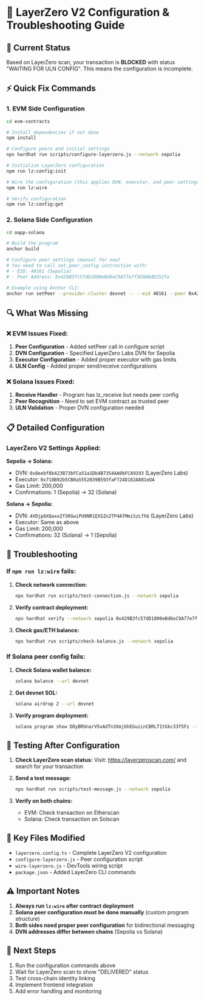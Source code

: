 # 🔧 LayerZero V2 Configuration & Troubleshooting Guide

## 📍 Current Status
Based on LayerZero scan, your transaction is **BLOCKED** with status "WAITING FOR ULN CONFIG". This means the configuration is incomplete.

## ⚡ Quick Fix Commands

### 1. EVM Side Configuration

```bash
cd evm-contracts

# Install dependencies if not done
npm install

# Configure peers and initial settings
npx hardhat run scripts/configure-layerzero.js --network sepolia

# Initialize LayerZero configuration
npm run lz:config:init

# Wire the configuration (this applies DVN, executor, and peer settings)
npm run lz:wire

# Verify configuration
npm run lz:config:get
```

### 2. Solana Side Configuration

```bash
cd oapp-solana

# Build the program
anchor build

# Configure peer settings (manual for now)
# You need to call set_peer_config instruction with:
# - EID: 40161 (Sepolia)
# - Peer Address: 0x429B3fc57dD1000eBd6eC9A77e7f3E0ABdD252fa

# Example using Anchor CLI:
anchor run setPeer --provider.cluster devnet -- --eid 40161 --peer 0x429B3fc57dD1000eBd6eC9A77e7f3E0ABdD252fa
```

## 🔍 What Was Missing

### ❌ EVM Issues Fixed:
1. **Peer Configuration** - Added setPeer call in configure script
2. **DVN Configuration** - Specified LayerZero Labs DVN for Sepolia
3. **Executor Configuration** - Added proper executor with gas limits
4. **ULN Config** - Added proper send/receive configurations

### ❌ Solana Issues Fixed:
1. **Receive Handler** - Program has lz_receive but needs peer config
2. **Peer Recognition** - Need to set EVM contract as trusted peer
3. **ULN Validation** - Proper DVN configuration needed

## 📋 Detailed Configuration

### LayerZero V2 Settings Applied:

**Sepolia → Solana:**
- DVN: `0x8eebf8b423B73bFCa51a1Db4B7354AA0bFCA9193` (LayerZero Labs)
- Executor: `0x718B92b5CB0a5552039B593faF724D182A881eDA`
- Gas Limit: 200,000
- Confirmations: 1 (Sepolia) → 32 (Solana)

**Solana → Sepolia:**
- DVN: `4VDjp6XQaxoZf5RGwiPU9NR1EXSZn2TP4ATMmiSzLfhb` (LayerZero Labs)
- Executor: Same as above
- Gas Limit: 200,000
- Confirmations: 32 (Solana) → 1 (Sepolia)

## 🐛 Troubleshooting

### If `npm run lz:wire` fails:

1. **Check network connection:**
   ```bash
   npx hardhat run scripts/test-connection.js --network sepolia
   ```

2. **Verify contract deployment:**
   ```bash
   npx hardhat verify --network sepolia 0x429B3fc57dD1000eBd6eC9A77e7f3E0ABdD252fa
   ```

3. **Check gas/ETH balance:**
   ```bash
   npx hardhat run scripts/check-balance.js --network sepolia
   ```

### If Solana peer config fails:

1. **Check Solana wallet balance:**
   ```bash
   solana balance --url devnet
   ```

2. **Get devnet SOL:**
   ```bash
   solana airdrop 2 --url devnet
   ```

3. **Verify program deployment:**
   ```bash
   solana program show DDyBRUnarV5xAdTn3XmjbhEGuiinCBRLT1tGkc33f5Fz --url devnet
   ```

## 🎯 Testing After Configuration

1. **Check LayerZero scan status:**
   Visit: https://layerzeroscan.com/ and search for your transaction

2. **Send a test message:**
   ```bash
   npx hardhat run scripts/test-message.js --network sepolia
   ```

3. **Verify on both chains:**
   - EVM: Check transaction on Etherscan
   - Solana: Check transaction on Solscan

## 📖 Key Files Modified

- `layerzero.config.ts` - Complete LayerZero V2 configuration
- `configure-layerzero.js` - Peer configuration script
- `wire-layerzero.js` - DevTools wiring script
- `package.json` - Added LayerZero CLI commands

## ⚠️ Important Notes

1. **Always run `lz:wire` after contract deployment**
2. **Solana peer configuration must be done manually** (custom program structure)
3. **Both sides need proper peer configuration** for bidirectional messaging
4. **DVN addresses differ between chains** (Sepolia vs Solana)

## 🚀 Next Steps

1. Run the configuration commands above
2. Wait for LayerZero scan to show "DELIVERED" status
3. Test cross-chain identity linking
4. Implement frontend integration
5. Add error handling and monitoring
